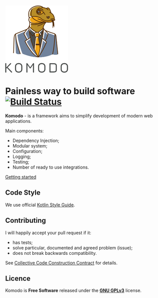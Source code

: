 ![Logo](./docs/logo.png)

# Painless way to build software [![Build Status](https://travis-ci.org/Heapy/komodo.svg?branch=master)](https://travis-ci.org/Heapy/komodo)

**Komodo** - is a framework aims to simplify development of modern web applications.

Main components:

* Dependency Injection;
* Modular system;
* Configuration;
* Logging;
* Testing;
* Number of ready to use integrations.

[Getting started](./docs/getting-started.adoc)

## Code Style

We use official [Kotlin Style Guide](https://kotlinlang.org/docs/reference/coding-conventions.html).

## Contributing

I will happily accept your pull request if it:

- has tests;
- solve particular, documented and agreed problem (issue);
- does not break backwards compatibility.

See [Collective Code Construction Contract](./Collective%20Code%20Construction%20Contract.md) for details.

## Licence

Komodo is **Free Software** released under the **[GNU GPLv3](https://github.com/Heapy/komodo/blob/master/LICENSE)** license.

